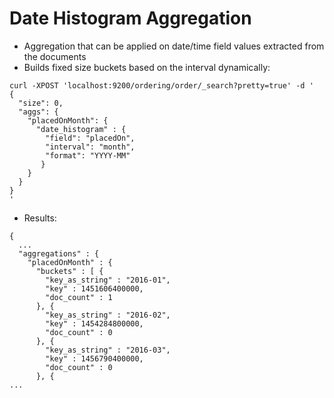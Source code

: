 # Date Histogram Aggregation #

* Aggregation that can be applied on date/time field values extracted from the documents
* Builds fixed size buckets based on the interval dynamically:
```
curl -XPOST 'localhost:9200/ordering/order/_search?pretty=true' -d '
{
  "size": 0,
  "aggs": {
    "placedOnMonth": {
      "date_histogram" : {
        "field": "placedOn",
        "interval": "month",
        "format": "YYYY-MM"
       }
    }
  }
}
'
```
* Results:
```
{
  ...
  "aggregations" : {
    "placedOnMonth" : {
      "buckets" : [ {
        "key_as_string" : "2016-01",
        "key" : 1451606400000,
        "doc_count" : 1
      }, {
        "key_as_string" : "2016-02",
        "key" : 1454284800000,
        "doc_count" : 0
      }, {
        "key_as_string" : "2016-03",
        "key" : 1456790400000,
        "doc_count" : 0
      }, {
...
```